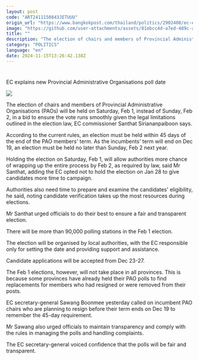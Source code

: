 ```yaml
---
layout: post
code: "ART2411150843JETUUU"
origin_url: "https://www.bangkokpost.com/thailand/politics/2902408/ec-explains-new-provincial-administrative-organisations-poll-date"
image: "https://github.com/user-attachments/assets/81ebcc4d-a7ed-489c-a362-705e37462400"
title: ""
description: "The election of chairs and members of Provincial Administrative Organisations (PAOs) will be held on Saturday, Feb 1, instead of Sunday, Feb 2, in a bid to ensure the vote runs smoothly given the legal limitations outlined in the election law, EC commissioner Santhat Siriananpaiboon says."
category: "POLITICS"
language: "en"
date: 2024-11-15T13:26:42.138Z
---
```


# 

EC explains new Provincial Administrative Organisations poll date

![](https://github.com/user-attachments/assets/a15bdf69-8a09-48db-8d32-ce64cd433733)

The election of chairs and members of Provincial Administrative Organisations (PAOs) will be held on Saturday, Feb 1, instead of Sunday, Feb 2, in a bid to ensure the vote runs smoothly given the legal limitations outlined in the election law, EC commissioner Santhat Siriananpaiboon says.

According to the current rules, an election must be held within 45 days of the end of the PAO members' term. As the incumbents' term will end on Dec 19, an election must be held no later than Sunday, Feb 2 next year.

Holding the election on Saturday, Feb 1, will allow authorities more chance of wrapping up the entire process by Feb 2, as required by law, said Mr Santhat, adding the EC opted not to hold the election on Jan 28 to give candidates more time to campaign.

Authorities also need time to prepare and examine the candidates' eligibility, he said, noting candidate verification takes up the most resources during elections.

Mr Santhat urged officials to do their best to ensure a fair and transparent election.

There will be more than 90,000 polling stations in the Feb 1 election.

The election will be organised by local authorities, with the EC responsible only for setting the date and providing support and assistance.

Candidate applications will be accepted from Dec 23-27.

The Feb 1 elections, however, will not take place in all provinces. This is because some provinces have already held their PAO polls to find replacements for members who had resigned or were removed from their posts.

EC secretary-general Sawang Boonmee yesterday called on incumbent PAO chairs who are planning to resign before their term ends on Dec 19 to remember the 45-day requirement.

Mr Sawang also urged officials to maintain transparency and comply with the rules in managing the polls and handling complaints.

The EC secretary-general voiced confidence that the polls will be fair and transparent.
